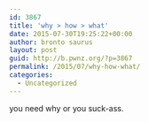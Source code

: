 ```yaml
---
id: 3867
title: 'why > how > what'
date: 2015-07-30T19:25:22+00:00
author: bronto saurus
layout: post
guid: http://b.pwnz.org/?p=3867
permalink: /2015/07/why-how-what/
categories:
  - Uncategorized
---
```

you need why or you suck-ass.